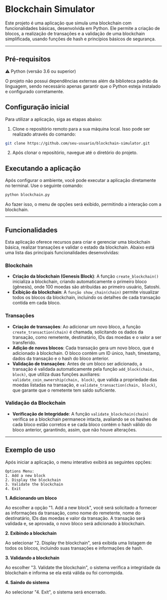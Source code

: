 # Blockchain Simulator

Este projeto é uma aplicação que simula uma blockchain com funcionalidades básicas, desenvolvida em Python. Ele permite a criação de blocos, a realização de transações e a validação de uma blockchain simplificada, usando funções de hash e princípios básicos de segurança.

---

## Pré-requisitos

⚠️ Python (versão 3.6 ou superior)

O projeto não possui dependências externas além da biblioteca padrão da linguagem, sendo necessário apenas garantir que o Python esteja instalado e configurado corretamente.

## Configuração inicial
Para utilizar a aplicação, siga as etapas abaixo:

1. Clone o repositório remoto para a sua máquina local. Isso pode ser realizado através do comando:

```bash
git clone https://github.com/seu-usuario/blockchain-simulator.git
```
2. Após clonar o repositório, navegue até o diretório do projeto. 

## Executando a aplicação

Após configurar o ambiente, você pode executar a aplicação diretamente no terminal.  Use o seguinte comando:

```bash
python blockchain.py
```
Ao fazer isso, o menu de opções será exibido, permitindo a interação com a blockchain.

---

## Funcionalidades
Esta aplicação oferece recursos para criar e gerenciar uma blockchain básica, realizar transações e validar o estado da blockchain. Abaixo está uma lista das principais funcionalidades desenvolvidas:

### Blockchain
- **Criação da blockchain (Genesis Block)**: A função `create_blockchain()` inicializa a blockchain, criando automaticamente o primeiro bloco (gênesis), onde 100 moedas são atribuídas ao primeiro usuário, Satoshi.
- **Exibição da blockchain**: A `função show_chain(chain)` permite visualizar todos os blocos da blockchain, incluindo os detalhes de cada transação contida em cada bloco.

### Transações
- **Criação de transações**: Ao adicionar um novo bloco, a função `create_transaction(chain)` é chamada, solicitando os dados da transação, como remetente, destinatário, IDs das moedas e o valor a ser transferido.
- **Adição de novos blocos**: Cada transação gera um novo bloco, que é adicionado à blockchain. O bloco contém um ID único, hash, timestamp, dados da transação e o hash do bloco anterior.
- **Validação de transações**: Antes de um bloco ser adicionado, a transação é validada automaticamente pela função `add_block(chain, block)`, que utiliza duas funções auxiliares:  `validate_coin_ownership(chain, block)`, que valida a propriedade das moedas listadas na transação, e `validate_transaction(chain, block)`, que garante que o remetente tem saldo suficiente.

### Validação da Blockchain
- **Verificação de Integridade**: A função `validate_blockchain(chain)` verifica se a blockchain permanece intacta, avaliando se os hashes de cada bloco estão corretos e se cada bloco contém o hash válido do bloco anterior, garantindo, assim, que não houve alterações.
 
---

## Exemplo de uso
Após iniciar a aplicação, o menu interativo exibirá as seguintes opções:

```plaintext
Options Menu:
1. Add a new block
2. Display the blockchain
3. Validate the blockchain
4. Exit
```

**1. Adicionando um bloco**

Ao escolher a opção "1. Add a new block", você será solicitado a fornecer as informações da transação, como nome do remetente, nome do destinatário, IDs das moedas e valor da transação. A transação será validada e, se aprovada, o novo bloco será adicionado à blockchain.

**2. Exibindo a blockchain**

Ao selecionar "2. Display the blockchain", será exibida uma listagem de todos os blocos, incluindo suas transações e informações de hash.

**3. Validando a blockchain**

Ao escolher "3. Validate the blockchain", o sistema verifica a integridade da blockchain e informa se ela está válida ou foi corrompida.

**4. Saindo do sistema**

Ao selecionar "4. Exit", o sistema será encerrado.